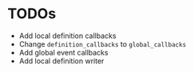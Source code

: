 # TODOs
* Add local definition callbacks
* Change `definition_callbacks` to `global_callbacks`
* Add global event callbacks
* Add local definition writer